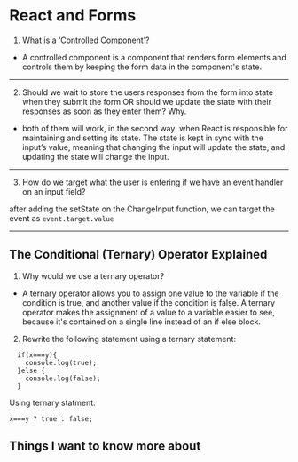 # React and Forms


1. What is a ‘Controlled Component’?

- A controlled component is a component that renders form elements and controls them by keeping the form data in the component's state.

----

2. Should we wait to store the users responses from the form into state when they submit the form OR should we update the state with their responses as soon as they enter them? Why.

- both of them will work,  in the second way: when React is responsible for maintaining and setting its state. The state is kept in sync with the input’s value, meaning that changing the input will update the state, and updating the state will change the input.

----

3. How do we target what the user is entering if we have an event handler on an input field?

after adding the setState on the ChangeInput function, we can target the event as ``` event.target.value ``` 

-----

## The Conditional (Ternary) Operator Explained

1. Why would we use a ternary operator?

- A ternary operator allows you to assign one value to the variable if the condition is true, and another value if the condition is false. A ternary operator makes the assignment of a value to a variable easier to see, because it's contained on a single line instead of an if else block.

2. Rewrite the following statement using a ternary statement:

```
  if(x===y){
    console.log(true);
  }else {
    console.log(false);
  }
```

Using ternary statment: 

``` x===y ? true : false; ```

## Things I want to know more about 

